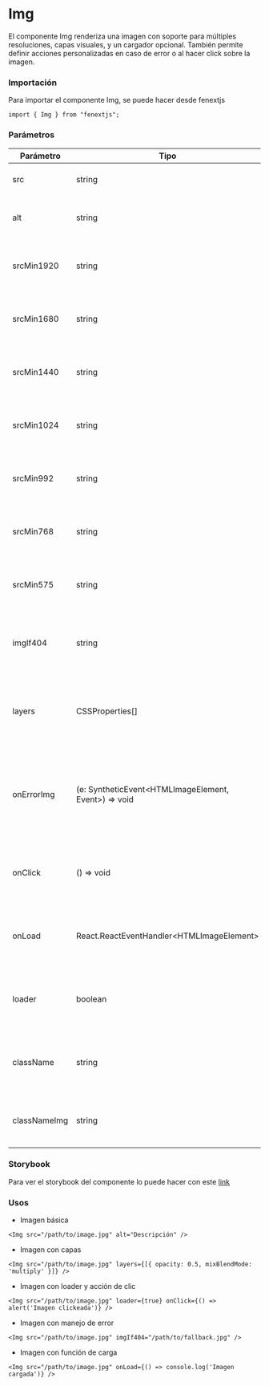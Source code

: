 # Img

El componente Img renderiza una imagen con soporte para múltiples resoluciones, capas visuales, y un cargador opcional. También permite definir acciones personalizadas en caso de error o al hacer click sobre la imagen.

### Importación

Para importar el componente Img, se puede hacer desde fenextjs

```tsx copy
import { Img } from "fenextjs";
```

### Parámetros

| Parámetro | Tipo | Requerido | Default | Descripcion |
| --------- | ---- | --------- | ------- | ----------- |
| src | string | sí |  | La URL de la imagen a mostrar. |
| alt | string | no | undefined | Texto alternativo para la imagen. |
| srcMin1920 | string | no | undefined | URL de la imagen para resoluciones mayores a 1920px. |
| srcMin1680 | string | no | undefined | URL de la imagen para resoluciones mayores a 1680px. |
| srcMin1440 | string | no | undefined | URL de la imagen para resoluciones mayores a 1440px. |
| srcMin1024 | string | no | undefined | URL de la imagen para resoluciones mayores a 1024px. |
| srcMin992 | string | no | undefined | URL de la imagen para resoluciones mayores a 992px. |
| srcMin768 | string | no | undefined | URL de la imagen para resoluciones mayores a 768px. |
| srcMin575 | string | no | undefined | URL de la imagen para resoluciones mayores a 575px. |
| imgIf404 | string | no | undefined | URL de la imagen que se mostrará en caso de error de carga. |
| layers | CSSProperties[] | no | [] | Capas CSS que se aplican como filtros o estilos adicionales a la imagen. |
| onErrorImg | (e: SyntheticEvent\<HTMLImageElement, Event\>) =\> void | no | undefined | Función personalizada que se ejecuta cuando ocurre un error al cargar la imagen. |
| onClick | () =\> void | no | undefined | Función personalizada que se ejecuta al hacer click en la imagen. |
| onLoad | React.ReactEventHandler\<HTMLImageElement\> | no | undefined | Función que se ejecuta cuando la imagen se carga exitosamente. |
| loader | boolean | no | false | Indica si se debe mostrar un cargador mientras se carga la imagen. |
| className | string | no | '' | Clase CSS para personalizar el contenedor del componente. |
| classNameImg | string | no | '' | Clase CSS para personalizar la imagen en sí. |

### Storybook

Para ver el storybook del componente lo puede hacer con este [link](https://fenextjs-component-storybook.vercel.app/?path=/story/img-img--index)

### Usos

- Imagen básica

```tsx copy
<Img src="/path/to/image.jpg" alt="Descripción" />
```

- Imagen con capas

```tsx copy
<Img src="/path/to/image.jpg" layers={[{ opacity: 0.5, mixBlendMode: 'multiply' }]} />
```

- Imagen con loader y acción de clic

```tsx copy
<Img src="/path/to/image.jpg" loader={true} onClick={() => alert('Imagen clickeada')} />
```

- Imagen con manejo de error

```tsx copy
<Img src="/path/to/image.jpg" imgIf404="/path/to/fallback.jpg" />
```

- Imagen con función de carga

```tsx copy
<Img src="/path/to/image.jpg" onLoad={() => console.log('Imagen cargada')} />
```

